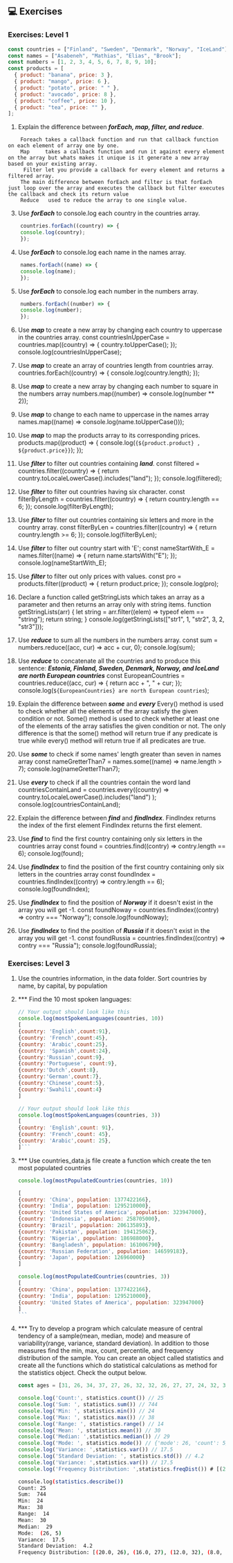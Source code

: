 ## 💻 Exercises

### Exercises: Level 1

```js
const countries = ["Finland", "Sweden", "Denmark", "Norway", "IceLand"];
const names = ["Asabeneh", "Mathias", "Elias", "Brook"];
const numbers = [1, 2, 3, 4, 5, 6, 7, 8, 9, 10];
const products = [
  { product: "banana", price: 3 },
  { product: "mango", price: 6 },
  { product: "potato", price: " " },
  { product: "avocado", price: 8 },
  { product: "coffee", price: 10 },
  { product: "tea", price: "" },
];
```

1. Explain the difference between **_forEach, map, filter, and reduce_**.

```
    Foreach takes a callback function and run that callback function on each element of array one by one.
    Map     takes a callback function and run it against every element on the array but whats makes it unique is it generate a new array based on your existing array.
     Filter let you provide a callback for every element and returns a filtered array.
    The main difference between forEach and filter is that forEach just loop over the array and executes the callback but filter executes the callback and check its return value
    Reduce   used to reduce the array to one single value.
```

3.  Use **_forEach_** to console.log each country in the countries array.
```js
    countries.forEach((country) => {
    console.log(country);
    });
```

4.  Use **_forEach_** to console.log each name in the names array.
```js
    names.forEach((name) => {
    console.log(name);
    });
```


5.  Use **_forEach_** to console.log each number in the numbers array.
```js
    numbers.forEach((number) => {
    console.log(number);
    });
```

6.  Use **_map_** to create a new array by changing each country to uppercase in the countries array.
    const countriesInUpperCase = countries.map((country) => {
    country.toUpperCase();
    });
    console.log(countriesInUpperCase);

7.  Use **_map_** to create an array of countries length from countries array.
    countries.forEach((country) => {
    console.log(country.length);
    });

8.  Use **_map_** to create a new array by changing each number to square in the numbers array
    numbers.map((number) => console.log(number \*\* 2));
9.  Use **_map_** to change to each name to uppercase in the names array
    names.map((name) => console.log(name.toUpperCase()));

10. Use **_map_** to map the products array to its corresponding prices.
    products.map((product) => {
    console.log(`{${product.product} , ${product.price}}`);
    });

11. Use **_filter_** to filter out countries containing **_land_**.
    const filtered = countries.filter((country) => {
    return country.toLocaleLowerCase().includes("land");
    });
    console.log(filtered);

12. Use **_filter_** to filter out countries having six character.
    const filterByLength = countries.filter((country) => {
    return country.length == 6;
    });
    console.log(filterByLength);

13. Use **_filter_** to filter out countries containing six letters and more in the country array.
    const filterByLen = countries.filter((country) => {
    return country.length >= 6;
    });
    console.log(filterByLen);

14. Use **_filter_** to filter out country start with 'E';
    const nameStartWith_E = names.filter((name) => {
    return name.startsWith("E");
    });
    console.log(nameStartWith_E);

15. Use **_filter_** to filter out only prices with values.
    const pro = products.filter((product) => {
    return product.price;
    });
    console.log(pro);

16. Declare a function called getStringLists which takes an array as a parameter and then returns an array only with string items.
    function getStringLists(arr) {
    let string = arr.filter((elem) => typeof elem == "string");
    return string;
    }
    console.log(getStringLists(["str1", 1, "str2", 3, 2, "str3"]));

17. Use **_reduce_** to sum all the numbers in the numbers array.
    const sum = numbers.reduce((acc, cur) => acc + cur, 0);
    console.log(sum);

18. Use **_reduce_** to concatenate all the countries and to produce this sentence: **_Estonia, Finland, Sweden, Denmark, Norway, and IceLand are north European countries_**
    const EuropeanCountries = countries.reduce((acc, cur) => {
    return acc + ", " + cur;
    });
    console.log(`${EuropeanCountries} are north European countries`);

19. Explain the difference between **_some_** and **_every_**
    Every() method is used to check whether all the elements of the array satisfy the given condition or not.
    Some() method is used to check whether at least one of the elements of the array satisfies the given condition or not.
    The only difference is that the some() method will return true if any predicate is true while every() method will return true if all predicates are true.

20. Use **_some_** to check if some names' length greater than seven in names array
    const nameGretterThan7 = names.some((name) => name.length > 7);
    console.log(nameGretterThan7);

21. Use **_every_** to check if all the countries contain the word land
    countriesContainLand = countries.every((country) =>
    country.toLocaleLowerCase().includes("land")
    );
    console.log(countriesContainLand);

22. Explain the difference between **_find_** and **_findIndex_**.
    FindIndex returns the index of the first element
    FindIndex returns the first element.

23. Use **_find_** to find the first country containing only six letters in the countries array
    const found = countries.find((contry) => contry.length == 6);
    console.log(found);

24. Use **_findIndex_** to find the position of the first country containing only six letters in the countries array
    const foundIndex = countries.findIndex((contry) => contry.length == 6);
    console.log(foundIndex);

25. Use **_findIndex_** to find the position of **_Norway_** if it doesn't exist in the array you will get -1.
    const foundNoway = countries.findIndex((contry) => contry === "Norway");
    console.log(foundNoway);

26. Use **_findIndex_** to find the position of **_Russia_** if it doesn't exist in the array you will get -1.
    const foundRussia = countries.findIndex((contry) => contry === "Russia");
    console.log(foundRussia);

### Exercises: Level 3

1. Use the countries information, in the data folder. Sort countries by name, by capital, by population
1. \*\*\* Find the 10 most spoken languages:

   ````js
   // Your output should look like this
   console.log(mostSpokenLanguages(countries, 10))
   [
   {country: 'English',count:91},
   {country: 'French',count:45},
   {country: 'Arabic',count:25},
   {country: 'Spanish',count:24},
   {country:'Russian',count:9},
   {country:'Portuguese', count:9},
   {country:'Dutch',count:8},
   {country:'German',count:7},
   {country:'Chinese',count:5},
   {country:'Swahili',count:4}
   ]

   // Your output should look like this
   console.log(mostSpokenLanguages(countries, 3))
   [
   {country: 'English',count: 91},
   {country: 'French',count: 45},
   {country: 'Arabic',count: 25},
   ]```

   ````

1. \*\*\* Use countries_data.js file create a function which create the ten most populated countries

   ````js
   console.log(mostPopulatedCountries(countries, 10))

   [
   {country: 'China', population: 1377422166},
   {country: 'India', population: 1295210000},
   {country: 'United States of America', population: 323947000},
   {country: 'Indonesia', population: 258705000},
   {country: 'Brazil', population: 206135893},
   {country: 'Pakistan', population: 194125062},
   {country: 'Nigeria', population: 186988000},
   {country: 'Bangladesh', population: 161006790},
   {country: 'Russian Federation', population: 146599183},
   {country: 'Japan', population: 126960000}
   ]

   console.log(mostPopulatedCountries(countries, 3))
   [
   {country: 'China', population: 1377422166},
   {country: 'India', population: 1295210000},
   {country: 'United States of America', population: 323947000}
   ]
   ```

   ````

1. \*\*\* Try to develop a program which calculate measure of central tendency of a sample(mean, median, mode) and measure of variability(range, variance, standard deviation). In addition to those measures find the min, max, count, percentile, and frequency distribution of the sample. You can create an object called statistics and create all the functions which do statistical calculations as method for the statistics object. Check the output below.

   ```js
   const ages = [31, 26, 34, 37, 27, 26, 32, 32, 26, 27, 27, 24, 32, 33, 27, 25, 26, 38, 37, 31, 34, 24, 33, 29, 26]

   console.log('Count:', statistics.count()) // 25
   console.log('Sum: ', statistics.sum()) // 744
   console.log('Min: ', statistics.min()) // 24
   console.log('Max: ', statistics.max()) // 38
   console.log('Range: ', statistics.range() // 14
   console.log('Mean: ', statistics.mean()) // 30
   console.log('Median: ',statistics.median()) // 29
   console.log('Mode: ', statistics.mode()) // {'mode': 26, 'count': 5}
   console.log('Variance: ',statistics.var()) // 17.5
   console.log('Standard Deviation: ', statistics.std()) // 4.2
   console.log('Variance: ',statistics.var()) // 17.5
   console.log('Frequency Distribution: ',statistics.freqDist()) # [(20.0, 26), (16.0, 27), (12.0, 32), (8.0, 37), (8.0, 34), (8.0, 33), (8.0, 31), (8.0, 24), (4.0, 38), (4.0, 29), (4.0, 25)]
   ```

   ```sh
   console.log(statistics.describe())
   Count: 25
   Sum:  744
   Min:  24
   Max:  38
   Range:  14
   Mean:  30
   Median:  29
   Mode:  (26, 5)
   Variance:  17.5
   Standard Deviation:  4.2
   Frequency Distribution: [(20.0, 26), (16.0, 27), (12.0, 32), (8.0, 37), (8.0, 34), (8.0, 33), (8.0, 31), (8.0, 24), (4.0, 38), (4.0, 29), (4.0, 25)]
   ```

